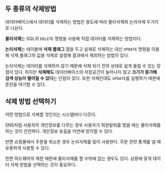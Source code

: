 ## 두 종류의 삭제방법

데이터베이스에서 데이터를 삭제하는 방법은 용도에 따라 물리삭제와 논리삭제 두가지로 나뉜다.

**물리삭제**는 SQL의 `DELETE` 명령을 사용해 직접 데이터를 삭제하는 방법이다. 

**논리삭제**는 테이블에 **삭제 플래그** 열을 두고 실제로 삭제하는 대신 `UPDATE` 명령을 이용해 삭제 플래그의 값을 삭제로 설정해 결과에서 제외하는 방법이 있다.

논리삭제는 데이터를 삭제하지 않기 때문에 삭제 되기 전의 상태로 쉽게 돌릴 수 있는 장점이 있다. 하지만 **삭제해도** 데이터베이스의 저장공간이 늘어나지 않고 **크기가 증가해 검색 성능이 떨어질 수 있다**는 단점이 있다. 또한 삭제인데도 `UPDATE`를 실행하기 때문에 혼란을 야기할 수 있다.

## 삭제 방법 선택하기

어떤 방법으로 삭제할 것인지는 시스템마다 다르다.

SNS처럼 사용자의 개인정보를 다루는 경우 사용자가 회원탈퇴를 했을 때는 물리삭제를 하는 것이 안전하다. 개인정보 유출을 미연에 방지할 수 있다.

반면 쇼핑몰에서 주문을 취소한 경우 논리삭제를 많이 사용한다. 주문 관련 통계를 낼 때 유용하게 사용할 수 있다.

한편 하드웨어의 제한 때문에 물리삭제를 할 수밖에 없는 경우도 있다. 상황에 맞게 데이터 삭제 방법을 선택하는 것이 중요하다.

